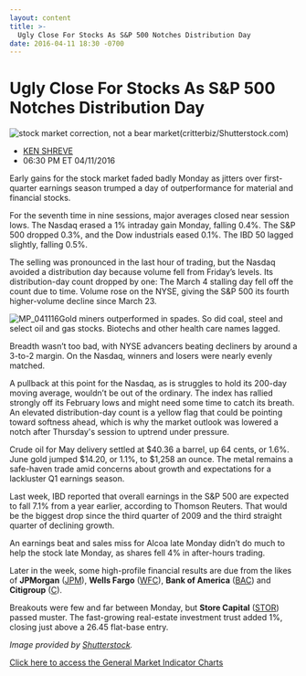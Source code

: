 ```yaml
---
layout: content
title: >-
  Ugly Close For Stocks As S&P 500 Notches Distribution Day
date: 2016-04-11 18:30 -0700
---
```



Ugly Close For Stocks As S&P 500 Notches Distribution Day
==========================================================


![stock market correction, not a bear market](https://www.investors.com/wp-content/uploads/2016/04/BIGPIC-041116-shutterstock.jpg)(critterbiz/Shutterstock.com)



* [KEN SHREVE](https://www.investors.com/author/shrevek/ "Posts by KEN SHREVE")
* 06:30 PM ET 04/11/2016




Early gains for the stock market faded badly Monday as jitters over first-quarter earnings season trumped a day of outperformance for material and financial stocks.


For the seventh time in nine sessions, major averages closed near session lows. The Nasdaq erased a 1% intraday gain Monday, falling 0.4%. The S&P 500 dropped 0.3%, and the Dow industrials eased 0.1%. The IBD 50 lagged slightly, falling 0.5%.


The selling was pronounced in the last hour of trading, but the Nasdaq avoided a distribution day because volume fell from Friday’s levels. Its distribution-day count dropped by one: The March 4 stalling day fell off the count due to time. Volume rose on the NYSE, giving the S&P 500 its fourth higher-volume decline since March 23.


![MP_041116](https://www.investors.com/wp-content/uploads/2016/04/MP_041116-184x300.jpg)Gold miners outperformed in spades. So did coal, steel and select oil and gas stocks. Biotechs and other health care names lagged.


Breadth wasn’t too bad, with NYSE advancers beating decliners by around a 3-to-2 margin. On the Nasdaq, winners and losers were nearly evenly matched.


A pullback at this point for the Nasdaq, as is struggles to hold its 200-day moving average, wouldn’t be out of the ordinary. The index has rallied strongly off its February lows and might need some time to catch its breath. An elevated distribution-day count is a yellow flag that could be pointing toward softness ahead, which is why the market outlook was lowered a notch after Thursday's session to uptrend under pressure.


Crude oil for May delivery settled at $40.36 a barrel, up 64 cents, or 1.6%. June gold jumped $14.20, or 1.1%, to $1,258 an ounce. The metal remains a safe-haven trade amid concerns about growth and expectations for a lackluster Q1 earnings season.


Last week, IBD reported that overall earnings in the S&P 500 are expected to fall 7.1% from a year earlier, according to Thomson Reuters. That would be the biggest drop since the third quarter of 2009 and the third straight quarter of declining growth.


An earnings beat and sales miss for Alcoa late Monday didn’t do much to help the stock late Monday, as shares fell 4% in after-hours trading.


Later in the week, some high-profile financial results are due from the likes of **JPMorgan** ([JPM](https://research.investors.com/quote.aspx?symbol=JPM)), **Wells Fargo** ([WFC](https://research.investors.com/quote.aspx?symbol=WFC)), **Bank of America** ([BAC](https://research.investors.com/quote.aspx?symbol=BAC)) and **Citigroup** ([C](https://research.investors.com/quote.aspx?symbol=C)).


Breakouts were few and far between Monday, but **Store Capital** ([STOR](https://research.investors.com/quote.aspx?symbol=STOR)) passed muster. The fast-growing real-estate investment trust added 1%, closing just above a 26.45 flat-base entry.


*Image provided by [Shutterstock](http://www.shutterstock.com/).*


[Click here to access the General Market Indicator Charts](https://www.investors.com/wp-content/uploads/2016/04/GMI041216.pdf)




